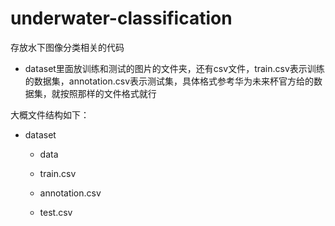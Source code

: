 # underwater-classification
存放水下图像分类相关的代码

- dataset里面放训练和测试的图片的文件夹，还有csv文件，train.csv表示训练的数据集，annotation.csv表示测试集，具体格式参考华为未来杯官方给的数据集，就按照那样的文件格式就行

大概文件结构如下：

- dataset

  + data
  
  + train.csv
  
  + annotation.csv
  
  + test.csv
  
